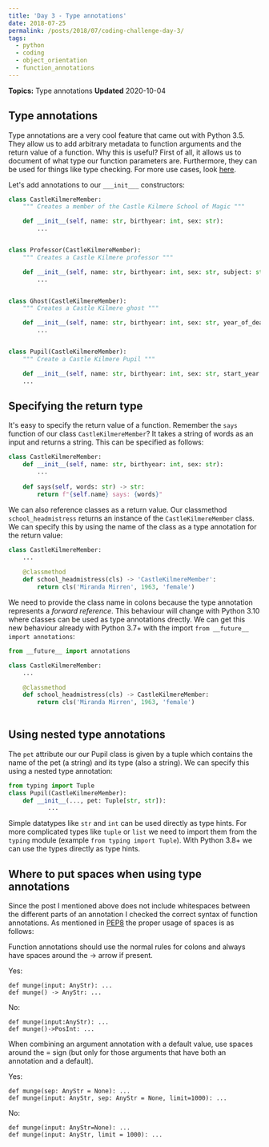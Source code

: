 ```yaml
---
title: 'Day 3 - Type annotations'
date: 2018-07-25
permalink: /posts/2018/07/coding-challenge-day-3/
tags:
  - python
  - coding
  - object_orientation
  - function_annotations
---
```


**Topics:** Type annotations
**Updated** 2020-10-04

## Type annotations
Type annotations are a very cool feature that came out with Python 3.5. They allow us to add arbitrary metadata to function arguments and the return value of a function. Why this is useful? First of all, it allows us to document of what type our function parameters are. Furthermore, they can be used for things like type checking. For more use cases, look [here](https://www.python.org/dev/peps/pep-3107/). 
   
   
Let's add annotations to our `___init___` constructors:

```python
class CastleKilmereMember:
    """ Creates a member of the Castle Kilmere School of Magic """

    def __init__(self, name: str, birthyear: int, sex: str):
        ...


class Professor(CastleKilmereMember):
    """ Creates a Castle Kilmere professor """

    def __init__(self, name: str, birthyear: int, sex: str, subject: str):
        ...


class Ghost(CastleKilmereMember):
    """ Creates a Castle Kilmere ghost """

    def __init__(self, name: str, birthyear: int, sex: str, year_of_death: int):
        ...


class Pupil(CastleKilmereMember):
    """ Create a Castle Kilmere Pupil """

    def __init__(self, name: str, birthyear: int, sex: str, start_year: int, pet=None):
	...
```

## Specifying the return type
It's easy to specify the return value of a function. Remember the `says` function of our class `CastleKilmereMember`? It takes a string of words as an input and returns a string. This can be
specified as follows:

```python
class CastleKilmereMember:
    def __init__(self, name: str, birthyear: int, sex: str):
    	...
        
    def says(self, words: str) -> str:
        return f"{self.name} says: {words}"
```

We can also reference classes as a return value. Our classmethod `school_headmistress` returns an instance of the `CastleKilmereMember` class. We can specify this by using the name of the class as a type annotation for the return value:

```python
class CastleKilmereMember:
    ...
        
    @classmethod
    def school_headmistress(cls) -> 'CastleKilmereMember':
        return cls('Miranda Mirren', 1963, 'female')
```

We need to provide the class name in colons because the type annotation represents a *forward reference*. This behaviour will change with Python 3.10 where classes can be used as type annotations drectly. We can get this new behaviour already with Python 3.7+ with the import `from __future__ import annotations`:

```python
from __future__ import annotations

class CastleKilmereMember:
    ...

    @classmethod
    def school_headmistress(cls) -> CastleKilmereMember:
        return cls('Miranda Mirren', 1963, 'female')
        
```
   
## Using nested type annotations
The `pet` attribute our our Pupil class is given by a tuple which contains the name of the pet (a string) and its type (also a string). We can specify this using a nested type annotation: 

```python
from typing import Tuple
class Pupil(CastleKilmereMember):
    def __init__(..., pet: Tuple[str, str]):
           ...
```

Simple datatypes like `str` and `int` can be used directly as type hints. For more complicated types like `tuple` or `list` we need to import them from the `typing` module (example `from typing import Tuple`). With Python 3.8+ we can use the types directly as type hints.

## Where to put spaces when using type annotations
Since the post I mentioned above does not include whitespaces between the different parts of an annotation I checked the correct syntax of function annotations. As mentioned in [PEP8](https://www.python.org/dev/peps/pep-0008/?) the proper usage of spaces is as follows:   
   
Function annotations should use the normal rules for colons and always have spaces around the -> arrow if present. 

Yes:

```
def munge(input: AnyStr): ...
def munge() -> AnyStr: ...
```

No:

```
def munge(input:AnyStr): ...
def munge()->PosInt: ...
```

When combining an argument annotation with a default value, use spaces around the = sign (but only for those arguments that have both an annotation and a default).

Yes:

```
def munge(sep: AnyStr = None): ...
def munge(input: AnyStr, sep: AnyStr = None, limit=1000): ...
```

No:

```
def munge(input: AnyStr=None): ...
def munge(input: AnyStr, limit = 1000): ...
```
